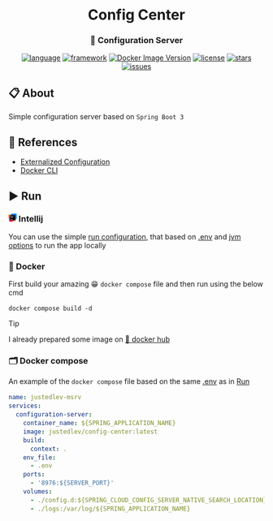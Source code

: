 <div id="header" align="center">
    <h1>Config Center</h1>
    <h3>🧰 Configuration Server</h3>
</div>

<div id="badges" align="center">

[![language](https://img.shields.io/badge/Java%2017-e6892e.svg?logo=openjdk&logoColor=white)](https://github.com/justedlev/config-center)
[![framework](https://img.shields.io/badge/Spring%20Boot%203-6DB33F.svg?logo=springboot&logoColor=white)](https://docs.spring.io/spring-boot/index.html)
[![Docker Image Version](https://img.shields.io/docker/v/justedlev/config-center?logo=docker&label=config-center)](https://hub.docker.com/repository/docker/justedlev/config-center)
[![license](https://img.shields.io/github/license/justedlev/config-center)](https://www.apache.org/licenses/LICENSE-2.0.txt)
[![stars](https://img.shields.io/github/stars/justedlev/config-center)](https://github.com/justedlev/config-center/star)
[![issues](https://img.shields.io/github/issues/justedlev/config-center)](https://github.com/justedlev/config-center/issues)

</div>

## 📋 About

Simple configuration server based on `Spring Boot 3`

## 🧾 References

- [Externalized Configuration](https://docs.spring.io/spring-boot/reference/features/external-config.html#features.external-config.typesafe-configuration-properties.relaxed-binding.environment-variables)
- [Docker CLI](https://docs.docker.com/reference/cli/docker/compose/)

## ▶️ Run

### <a href="#"><img src="https://github.com/JetBrains/logos/raw/refs/heads/master/web/intellij-idea/intellij-idea.svg" width="16"/></a> Intellij

You can use the simple [run configuration](/.run/Default.run.xml), that based on [.env](/.env)
and [jvm options](/.vmoptions) to run the app locally

### 🐳 Docker

First build your amazing 😁 `docker compose` file and then run using the below cmd

```shell
docker compose build -d
```

> [!TIP]
> I already prepared some image on [🐳 docker hub](https://hub.docker.com/repository/docker/justedlev/config-center)

### 🗂️ Docker compose

An example of the `docker compose` file based on the same [.env](/.env) as in [Run](#-run)

```yaml
name: justedlev-msrv
services:
  configuration-server:
    container_name: ${SPRING_APPLICATION_NAME}
    image: justedlev/config-center:latest
    build:
      context: .
    env_file:
      - .env
    ports:
      - '8976:${SERVER_PORT}'
    volumes:
      - ./config.d:${SPRING_CLOUD_CONFIG_SERVER_NATIVE_SEARCH_LOCATION}
      - ./logs:/var/log/${SPRING_APPLICATION_NAME}
```
